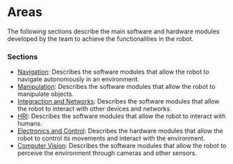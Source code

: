 # Areas

The following sections describe the main software and hardware modules developed by the team to achieve the functionalities in the robot.

### Sections

- [Navigation](/Areas/Navigation): Describes the software modules that allow the robot to navigate autonomously in an environment.
- [Manipulation](/Areas/Manipulation): Describes the software modules that allow the robot to manipulate objects.
- [Integraction and Networks](/Areas/Integration%20and%20Networks): Describes the software modules that allow the robot to interact with other devices and networks.
- [HRI](/Areas/HRI): Describes the software modules that allow the robot to interact with humans.
- [Electronics and Control](/Areas/Electronics%20and%20Control): Describes the hardware modules that allow the robot to control its movements and interact with the environment.
- [Computer Vision](/Areas/Computer%20Vision): Describes the software modules that allow the robot to perceive the environment through cameras and other sensors.